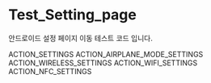 Test_Setting_page
=================

안드로이드 설정 페이지 이동 테스트 코드 입니다.

ACTION_SETTINGS
ACTION_AIRPLANE_MODE_SETTINGS
ACTION_WIRELESS_SETTINGS
ACTION_WIFI_SETTINGS
ACTION_NFC_SETTINGS
